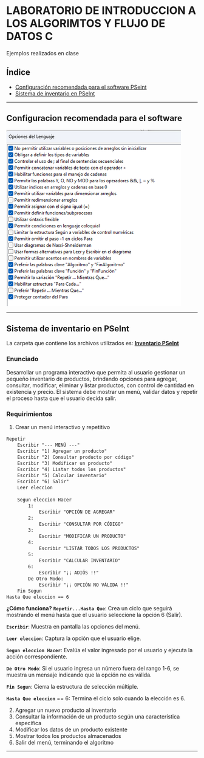 # LABORATORIO DE INTRODUCCION A LOS ALGORIMTOS Y FLUJO DE DATOS C

Ejemplos realizados en clase

## Índice

- [Configuración recomendada para el software PSeint](#configuracion-recomendada-para-el-software)
- [Sistema de inventario en PSeInt](#sistema-de-inventario-en-pseint)

---
## Configuracion recomendada para el software

![configuracion](./Img//configPSEINT.png)

---
## Sistema de inventario en PSeInt


La carpeta que contiene los archivos utilizados es: **[Inventario PSeInt](./Inventario%20PSeInt)** 

<!-- `ss` -->

### Enunciado
Desarrollar un programa interactivo que permita al usuario gestionar un pequeño inventario de productos, brindando opciones para agregar, consultar, modificar, eliminar y listar productos, con control de cantidad en existencia y precio. El sistema debe mostrar un menú, validar datos y repetir el proceso hasta que el usuario decida salir.

### Requirimientos

1. Crear un menú interactivo y repetitivo  

```pseudocodigo
Repetir
    Escribir "--- MENÚ ---"
    Escribir "1) Agregar un producto"
    Escribir "2) Consultar producto por código"
    Escribir "3) Modificar un producto"
    Escribir "4) Listar todos los productos"
    Escribir "5) Calcular inventario"
    Escribir "6) Salir"
    Leer eleccion

    Segun eleccion Hacer
        1:
            Escribir "OPCIÓN DE AGREGAR"
        2:
            Escribir "CONSULTAR POR CÓDIGO"
        3:
            Escribir "MODIFICAR UN PRODUCTO"
        4:
            Escribir "LISTAR TODOS LOS PRODUCTOS"
        5:
            Escribir "CALCULAR INVENTARIO"
        6:
            Escribir "¡¡ ADIÓS !!"
        De Otro Modo:
            Escribir "¡¡ OPCIÓN NO VÁLIDA !!"
    Fin Segun
Hasta Que eleccion == 6
```
**¿Cómo funciona?**
**`Repetir...Hasta Que`**: Crea un ciclo que seguirá mostrando el menú hasta que el usuario seleccione la opción 6 (Salir).

**`Escribir`**: Muestra en pantalla las opciones del menú.

**`Leer eleccion`**: Captura la opción que el usuario elige.

**`Segun eleccion Hacer`**: Evalúa el valor ingresado por el usuario y ejecuta la acción correspondiente.

**`De Otro Modo`**: Si el usuario ingresa un número fuera del rango 1-6, se muestra un mensaje indicando que la opción no es válida.

**`Fin Segun`**: Cierra la estructura de selección múltiple.

**`Hasta Que eleccion`** == 6: Termina el ciclo solo cuando la elección es 6.

2. Agregar un nuevo producto al inventario  
3. Consultar la información de un producto según una característica específica  
4. Modificar los datos de un producto existente  
5. Mostrar todos los productos almacenados  
6. Salir del menú, terminando el algoritmo

---